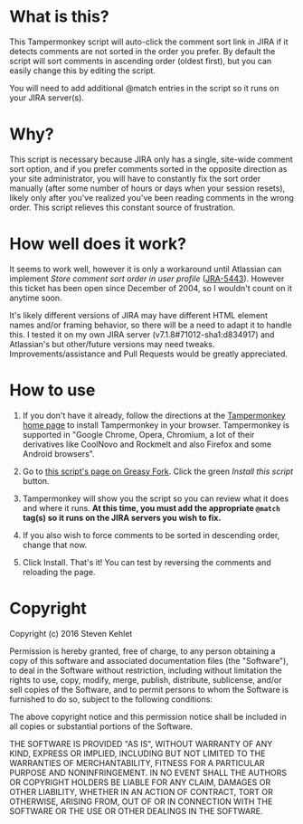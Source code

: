# What is this?

This Tampermonkey script will auto-click the comment sort link in JIRA if it detects comments are not sorted in the order you prefer. By default the script will sort comments in ascending order (oldest first), but you can easily change this by editing the script.

You will need to add additional @match entries in the script so it runs on your JIRA server(s).

# Why?

This script is necessary because JIRA only has a single, site-wide comment sort option, and if you prefer comments sorted in the opposite direction as your site administrator, you will have to constantly fix the sort order manually (after some number of hours or days when your session resets), likely only after you've realized you've been reading comments in the wrong order. This script relieves this constant source of frustration. 

# How well does it work?

It seems to work well, however it is only a workaround until Atlassian can implement *Store comment sort order in user profile* ([JRA-5443](https://jira.atlassian.com/browse/JRA-5443)). However this ticket has been open since December of 2004, so I wouldn't count on it anytime soon.

It's likely different versions of JIRA may have different HTML element names and/or framing behavior, so there will be a need to adapt it to handle this. I tested it on my own JIRA server (v7.1.8#71012-sha1:d834917) and Atlassian's but other/future versions may need tweaks. Improvements/assistance and Pull Requests would be greatly appreciated.

# How to use

1. If you don't have it already, follow the directions at the [Tampermonkey home page](https://tampermonkey.net/) to install Tampermonkey in your browser. Tampermonkey is supported in "Google Chrome, Opera, Chromium, a lot of their derivatives like CoolNovo and Rockmelt and also Firefox and some Android browsers".

1. Go to [this script's page on Greasy Fork](https://greasyfork.org/en/scripts/21311-sort-jira-comments-in-ascending-order-oldest-first). Click the green *Install this script* button. 

1. Tampermonkey will show you the script so you can review what it does and where it runs. **At this time, you must add the appropriate `@match` tag(s) so it runs on the JIRA servers you wish to fix.**

1. If you also wish to force comments to be sorted in descending order, change that now.

1. Click Install. That's it! You can test by reversing the comments and reloading the page.

# Copyright

Copyright (c) 2016 Steven Kehlet

Permission is hereby granted, free of charge, to any person obtaining a copy of this software and associated documentation files (the "Software"), to deal in the Software without restriction, including without limitation the rights to use, copy, modify, merge, publish, distribute, sublicense, and/or sell copies of the Software, and to permit persons to whom the Software is furnished to do so, subject to the following conditions:

The above copyright notice and this permission notice shall be included in all copies or substantial portions of the Software.

THE SOFTWARE IS PROVIDED "AS IS", WITHOUT WARRANTY OF ANY KIND, EXPRESS OR IMPLIED, INCLUDING BUT NOT LIMITED TO THE WARRANTIES OF MERCHANTABILITY, FITNESS FOR A PARTICULAR PURPOSE AND NONINFRINGEMENT. IN NO EVENT SHALL THE AUTHORS OR COPYRIGHT HOLDERS BE LIABLE FOR ANY CLAIM, DAMAGES OR OTHER LIABILITY, WHETHER IN AN ACTION OF CONTRACT, TORT OR OTHERWISE, ARISING FROM, OUT OF OR IN CONNECTION WITH THE SOFTWARE OR THE USE OR OTHER DEALINGS IN THE SOFTWARE.
